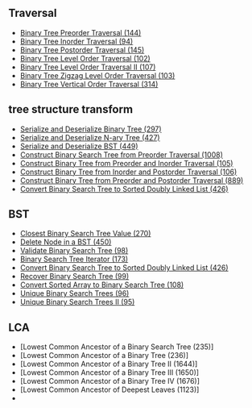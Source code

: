 
## Traversal
- [Binary Tree Preorder Traversal (144)](traversal/BinaryTreePreorderTraversal.java)
- [Binary Tree Inorder Traversal (94)](traversal/BinaryTreeInorderTraversal.java)
- [Binary Tree Postorder Traversal (145)](traversal/BinaryTreePostorderTraversal.java)
- [Binary Tree Level Order Traversal (102)](traversal/BinaryTreeLevelOrderTraversal.java)
- [Binary Tree Level Order Traversal II (107)](traversal/BinaryTreeLevelOrderTraversalII.java)
- [Binary Tree Zigzag Level Order Traversal (103)](traversal/BinaryTreeZigzagLevelOrderTraversal.java)
- [Binary Tree Vertical Order Traversal (314)](traversal/BinaryTreeVerticalOrderTraversal.java)
##  tree structure transform
- [Serialize and Deserialize Binary Tree (297)](transform/SerializeandDeserializeBinaryTree.java)
- [Serialize and Deserialize N-ary Tree (427)](transform/SerializeandDeserializeNaryTree.java)
- [Serialize and Deserialize BST (449)](transform/SerializeandDeserializeBST.java)
- [ Construct Binary Search Tree from Preorder Traversal (1008)](transform/ConstructBinarySearchTreefromPreorderTraversal.java)
- [Construct Binary Tree from Preorder and Inorder Traversal (105)](transform/ConstructBinaryTreefromPreorderandInorderTraversal.java)
- [Construct Binary Tree from Inorder and Postorder Traversal (106)](transform/ConstructBinaryTreefromInorderandPostorderTraversal.java)
- [Construct Binary Tree from Preorder and Postorder Traversal (889)](transform/ConstructBinaryTreefromPreorderandPostorderTraversal.java)
- [Convert Binary Search Tree to Sorted Doubly Linked List (426)](transform/ConvertBinarySearchTreetoSortedDoublyLinkedList.java)

## BST
- [ Closest Binary Search Tree Value (270)](bst/ClosestBinarySearchTreeValue.java)
- [Delete Node in a BST (450)](bst/DeleteNodeinaBST.java)
- [ Validate Binary Search Tree (98)](bst/ValidateBinarySearchTree.java)
- [Binary Search Tree Iterator (173) ](bst/BSTIterator.java)
- [Convert Binary Search Tree to Sorted Doubly Linked List (426)](bst/ConvertBinarySearchTreetoSortedDoublyLinkedList.java)
- [ Recover Binary Search Tree (99)](bst/RecoverBinarySearchTree.java)
- [ Convert Sorted Array to Binary Search Tree (108)](bst/ConvertSortedArrayToBinarySearchTree.java)
- [ Unique Binary Search Trees (96)](bst/UniqueBinarySearchTrees.java)
- [Unique Binary Search Trees II (95)](bst/UniqueBinarySearchTreesII.java)

## LCA
- [Lowest Common Ancestor of a Binary Search Tree (235)]
- [Lowest Common Ancestor of a Binary Tree (236)]
- [Lowest Common Ancestor of a Binary Tree II (1644)]
- [Lowest Common Ancestor of a Binary Tree III (1650)]
- [Lowest Common Ancestor of a Binary Tree IV (1676)]
- [Lowest Common Ancestor of Deepest Leaves (1123)]
- 

